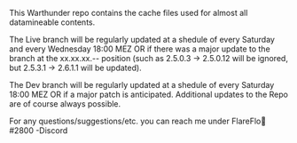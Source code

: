 This Warthunder repo contains the cache files used for almost all datamineable contents. 

The Live branch will be regularly updated at a shedule of every Saturday and every Wednesday 18:00 MEZ
OR if there was a major update to the branch at the xx.xx.xx.-- position (such as 2.5.0.3 -> 2.5.0.12 will be ignored, but 2.5.3.1 -> 2.6.1.1 will be updated).

The Dev branch will be regularly updated at a shedule of every Saturday 18:00 MEZ OR if a major patch is anticipated.
Additional updates to the Repo are of course always possible. 

For any questions/suggestions/etc. you can reach me under 
FlareFlo🦆#2800 -Discord
